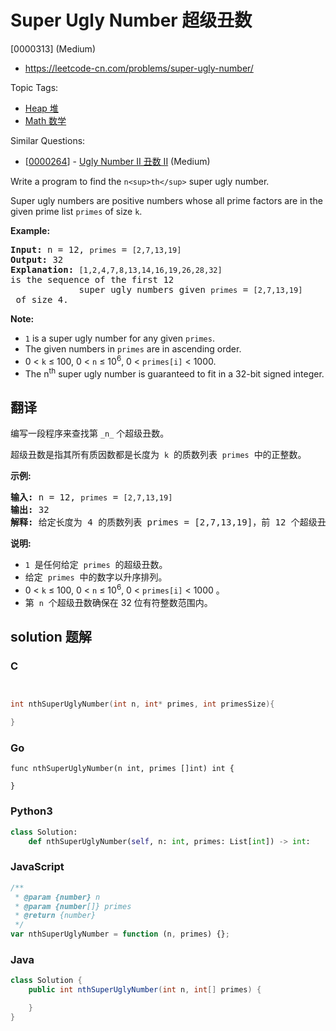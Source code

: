 # Super Ugly Number 超级丑数

[0000313] (Medium)

- https://leetcode-cn.com/problems/super-ugly-number/

Topic Tags:

- [Heap 堆](https://leetcode-cn.com/tag/heap/)
- [Math 数学](https://leetcode-cn.com/tag/math/)

Similar Questions:

- [[0000264](https://leetcode-cn.com/problems/ugly-number-ii/)] - [Ugly Number II 丑数 II](./0000264.ugly-number-ii.md) (Medium)

Write a program to find the `n<sup>th</sup>` super ugly number.

Super ugly numbers are positive numbers whose all prime factors are in the given prime list `primes` of size `k`.

**Example:**

<pre><b>Input:</b> n = 12, <code>primes</code> = <code>[2,7,13,19]</code>
<b>Output:</b> 32 
<strong>Explanation: </strong><code>[1,2,4,7,8,13,14,16,19,26,28,32] </code>is the sequence of the first 12 
             super ugly numbers given <code>primes</code> = <code>[2,7,13,19]</code> of size 4.</pre>

**Note:**

- `1` is a super ugly number for any given `primes`.
- The given numbers in `primes` are in ascending order.
- 0 < `k` ≤ 100, 0 < `n` ≤ 10<sup>6</sup>, 0 < `primes[i]` < 1000.
- The n<sup>th</sup> super ugly number is guaranteed to fit in a 32-bit signed integer.

## 翻译

编写一段程序来查找第 `_n_` 个超级丑数。

超级丑数是指其所有质因数都是长度为  `k`  的质数列表  `primes`  中的正整数。

**示例:**

<pre><strong>输入:</strong> n = 12, <code>primes</code> = <code>[2,7,13,19]</code>
<strong>输出:</strong> 32 
<strong>解释: </strong>给定长度为 4 的质数列表 primes = [2,7,13,19]，前 12 个超级丑数序列为：[1,2,4,7,8,13,14,16,19,26,28,32] 。</pre>

**说明:**

- `1`  是任何给定  `primes`  的超级丑数。
- 给定  `primes`  中的数字以升序排列。
- 0 < `k` ≤ 100, 0 < `n` ≤ 10<sup>6</sup>, 0 < `primes[i]` < 1000 。
- 第  `n`  个超级丑数确保在 32 位有符整数范围内。

## solution 题解

### C

```c


int nthSuperUglyNumber(int n, int* primes, int primesSize){

}


```

### Go

```golang
func nthSuperUglyNumber(n int, primes []int) int {

}
```

### Python3

```python
class Solution:
    def nthSuperUglyNumber(self, n: int, primes: List[int]) -> int:

```

### JavaScript

```javascript
/**
 * @param {number} n
 * @param {number[]} primes
 * @return {number}
 */
var nthSuperUglyNumber = function (n, primes) {};
```

### Java

```java
class Solution {
    public int nthSuperUglyNumber(int n, int[] primes) {

    }
}
```
